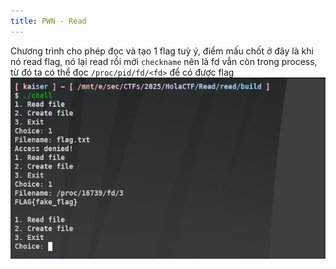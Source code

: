 ```yaml
---
title: PWN - Read
---
```


Chương trình cho phép đọc và tạo 1 flag tuỳ ý, điểm mấu chốt ở đây là khi nó read flag, nó lại read rồi mới `checkname`
nên là fd vẫn còn trong process, từ đó ta có thể đọc `/proc/pid/fd/<fd>` để có được flag
![img.png](../../../../assets/Holactf/img.png)
